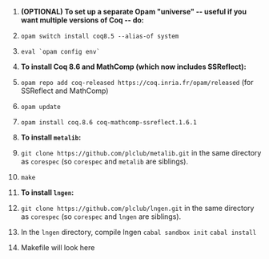 1. **(OPTIONAL) To set up a separate Opam "universe" -- useful if you want
   multiple versions of Coq -- do:**

  1. `opam switch install coq8.5 --alias-of system`
  2. `` eval `opam config env` ``

2. **To install Coq 8.6 and MathComp (which now includes SSReflect):**

  1. `opam repo add coq-released https://coq.inria.fr/opam/released` (for
     SSReflect and MathComp)
  2. `opam update`
  3. `opam install coq.8.6 coq-mathcomp-ssreflect.1.6.1`

3. **To install `metalib`:**

  1. `git clone https://github.com/plclub/metalib.git` in the same directory as
     `corespec` (so `corespec` and `metalib` are siblings).
  2. `make`

4. **To install `lngen`:**

  1. `git clone https://github.com/plclub/lngen.git` in the same directory as
     `corespec` (so `corespec` and `lngen` are siblings).
  2. In the `lngen` directory, compile lngen
       `cabal sandbox init`
	   `cabal install`
  3. Makefile will look here
